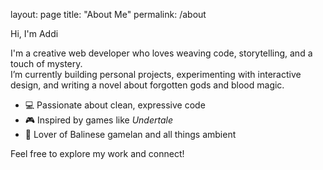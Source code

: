 layout: page
title: "About Me"
permalink: /about

Hi, I'm Addi 

I'm a creative web developer who loves weaving code, storytelling, and a touch of mystery.  
I’m currently building personal projects, experimenting with interactive design, and writing a novel about forgotten gods and blood magic.

- 💻 Passionate about clean, expressive code  
- 🎮 Inspired by games like *Undertale*  
- 🎵 Lover of Balinese gamelan and all things ambient  

Feel free to explore my work and connect!
